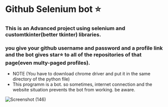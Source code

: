 # Github Selenium bot ⭐

### This is an Advanced project using selenium and customtkinter(better tkinter) libraries.
### you give your github username and password and a profile link and the bot gives star⭐ to all of the repositories of that page(even multy-paged profiles).

- NOTE (You have to download chrome driver and put it in the same directory of the python file)
- This programm is a bot. so sometimes, internet connection and the website situation prevents the bot from working. be aware.


![Screenshot (146)](https://github.com/artinmohajeri/github-bot-selenium-repository-star/assets/95845593/e9443764-6ff1-4a4f-ab7e-e540b30cfc76)
